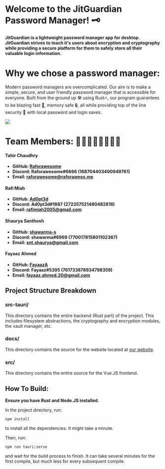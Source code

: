# Welcome to the JitGuardian Password Manager! 🗝️

**JitGuardian is a lightweight password manager app for desktop. JitGuardian strives to teach it's users about encryption and cryptography while providing a secure platform for them to safely store all their valuable login information.**

# Why we chose a password manager:
Modern password managers are overcomplicated. Our aim is to make a simple, secure, and user friendly password manager that is accessible for everyone. Built from the ground up 🛠️ using Rust🔥, our program guarantees to be blazing fast 🚀, memory safe 🔒, all while providing top of the line security 🏅 with local password and login saves.

<img src="https://jitguardian.tech/assets/img/JitGuardian-SC.png" style="margin-left:auto;margin-right:auto;display:block;"></img>

# Team Members: 👦🏾👨🏾👨🏾👦🏾
#### Tahir Chaudhry
- **GitHub: [Raforawesome](https://github.com/Raforawesome)**
- **Discord: Raforawesome#6666 (168704403400949761)**
- **Email: raforawesome@raforaweso.me**

#### Rafi Miah
- **GitHub: [Ad0pt3d](https://github.com/Ad0pt3d)**
- **Discord: Ad0pt3d#1887 (272357521480482818)**
- **Email: rafimiah2005@gmail.com**

#### Shaurya Santhosh
- **GitHub: [shawarma-s](https://github.com/shawarma-s)**
- **Discord: shawarma#6969 (770017815801102367)**
- **Email: snt.shaurya@gmail.com**

#### Fayaaz Ahmed
- **GitHub: [FayaazA](https://github.com/FayaazA)**
- **Discord: Fayaaz#5395 (761733878934798359)**
- **Email: fayaaz.ahmed.20@gmail.com**

## Project Structure Breakdown
### src-tauri/
This directory contains the entire backend (Rust part) of the project.  This includes filesystem abstractions, the cryptography and encryption modules, the vault manager, etc.

### docs/
This directory contains the source for the website located at [our website](https://jitguardian.tech).

### src/
This directory contains the entire source for the Vue.JS frontend.

## How To Build:

**Ensure you have Rust and Node.JS installed.**

In the project directory, run:
```
npm install
```
to install all the dependencies. It might take a minute.

Then, run:
```
npm run tauri:serve
```
and wait for the build process to finish.  It can take several minutes for the first compile, but much less for every subsequent compile.
